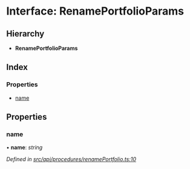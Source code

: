 # Interface: RenamePortfolioParams

## Hierarchy

* **RenamePortfolioParams**

## Index

### Properties

* [name](renameportfolioparams.md#name)

## Properties

###  name

• **name**: *string*

*Defined in [src/api/procedures/renamePortfolio.ts:10](https://github.com/PolymathNetwork/polymesh-sdk/blob/38ee8078/src/api/procedures/renamePortfolio.ts#L10)*

